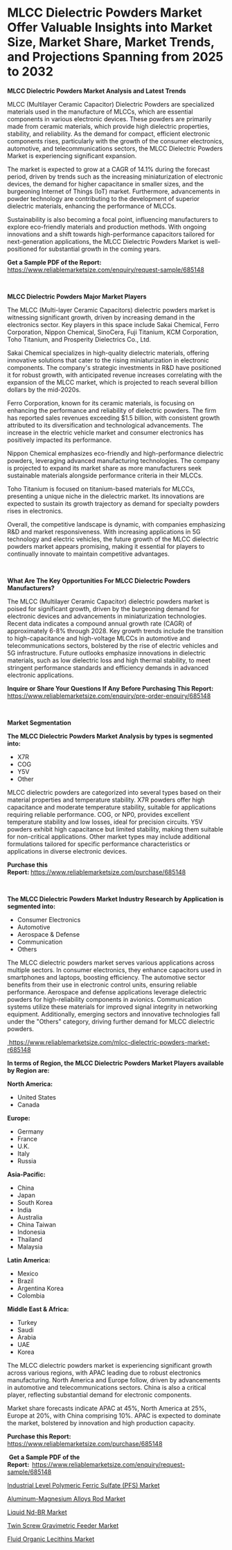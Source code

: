 <p><h1>MLCC Dielectric Powders Market Offer Valuable Insights into Market Size, Market Share, Market Trends, and Projections Spanning from 2025 to 2032</h1></p><p><strong>MLCC Dielectric Powders Market Analysis and Latest Trends</strong></p>
<p><p>MLCC (Multilayer Ceramic Capacitor) Dielectric Powders are specialized materials used in the manufacture of MLCCs, which are essential components in various electronic devices. These powders are primarily made from ceramic materials, which provide high dielectric properties, stability, and reliability. As the demand for compact, efficient electronic components rises, particularly with the growth of the consumer electronics, automotive, and telecommunications sectors, the MLCC Dielectric Powders Market is experiencing significant expansion.</p><p>The market is expected to grow at a CAGR of 14.1% during the forecast period, driven by trends such as the increasing miniaturization of electronic devices, the demand for higher capacitance in smaller sizes, and the burgeoning Internet of Things (IoT) market. Furthermore, advancements in powder technology are contributing to the development of superior dielectric materials, enhancing the performance of MLCCs.</p><p>Sustainability is also becoming a focal point, influencing manufacturers to explore eco-friendly materials and production methods. With ongoing innovations and a shift towards high-performance capacitors tailored for next-generation applications, the MLCC Dielectric Powders Market is well-positioned for substantial growth in the coming years.</p></p>
<p><strong>Get a Sample PDF of the Report:&nbsp;</strong> <a href="https://www.reliablemarketsize.com/enquiry/request-sample/685148?utm_campaign=1897&utm_medium=2&utm_source=Github&utm_content=ia&utm_term=08012025&utm_id=mlcc-dielectric-powders">https://www.reliablemarketsize.com/enquiry/request-sample/685148</a></p>
<p>&nbsp;</p>
<p><strong>MLCC Dielectric Powders Major Market Players</strong></p>
<p><p>The MLCC (Multi-layer Ceramic Capacitors) dielectric powders market is witnessing significant growth, driven by increasing demand in the electronics sector. Key players in this space include Sakai Chemical, Ferro Corporation, Nippon Chemical, SinoCera, Fuji Titanium, KCM Corporation, Toho Titanium, and Prosperity Dielectrics Co., Ltd.</p><p>Sakai Chemical specializes in high-quality dielectric materials, offering innovative solutions that cater to the rising miniaturization in electronic components. The company's strategic investments in R&D have positioned it for robust growth, with anticipated revenue increases correlating with the expansion of the MLCC market, which is projected to reach several billion dollars by the mid-2020s.</p><p>Ferro Corporation, known for its ceramic materials, is focusing on enhancing the performance and reliability of dielectric powders. The firm has reported sales revenues exceeding $1.5 billion, with consistent growth attributed to its diversification and technological advancements. The increase in the electric vehicle market and consumer electronics has positively impacted its performance.</p><p>Nippon Chemical emphasizes eco-friendly and high-performance dielectric powders, leveraging advanced manufacturing technologies. The company is projected to expand its market share as more manufacturers seek sustainable materials alongside performance criteria in their MLCCs.</p><p>Toho Titanium is focused on titanium-based materials for MLCCs, presenting a unique niche in the dielectric market. Its innovations are expected to sustain its growth trajectory as demand for specialty powders rises in electronics.</p><p>Overall, the competitive landscape is dynamic, with companies emphasizing R&D and market responsiveness. With increasing applications in 5G technology and electric vehicles, the future growth of the MLCC dielectric powders market appears promising, making it essential for players to continually innovate to maintain competitive advantages.</p></p>
<p>&nbsp;</p>
<p><strong>What Are The Key Opportunities For MLCC Dielectric Powders Manufacturers?</strong></p>
<p><p>The MLCC (Multilayer Ceramic Capacitor) dielectric powders market is poised for significant growth, driven by the burgeoning demand for electronic devices and advancements in miniaturization technologies. Recent data indicates a compound annual growth rate (CAGR) of approximately 6-8% through 2028. Key growth trends include the transition to high-capacitance and high-voltage MLCCs in automotive and telecommunications sectors, bolstered by the rise of electric vehicles and 5G infrastructure. Future outlooks emphasize innovations in dielectric materials, such as low dielectric loss and high thermal stability, to meet stringent performance standards and efficiency demands in advanced electronic applications.</p></p>
<p><strong>Inquire or Share Your Questions If Any Before Purchasing This Report:</strong> <a href="https://www.reliablemarketsize.com/enquiry/pre-order-enquiry/685148?utm_campaign=1897&utm_medium=2&utm_source=Github&utm_content=ia&utm_term=08012025&utm_id=mlcc-dielectric-powders">https://www.reliablemarketsize.com/enquiry/pre-order-enquiry/685148</a></p>
<p>&nbsp;</p>
<p><strong>Market Segmentation</strong></p>
<p><strong>The MLCC Dielectric Powders Market Analysis by types is segmented into:</strong></p>
<p><ul><li>X7R</li><li>COG</li><li>Y5V</li><li>Other</li></ul></p>
<p><p>MLCC dielectric powders are categorized into several types based on their material properties and temperature stability. X7R powders offer high capacitance and moderate temperature stability, suitable for applications requiring reliable performance. COG, or NP0, provides excellent temperature stability and low losses, ideal for precision circuits. Y5V powders exhibit high capacitance but limited stability, making them suitable for non-critical applications. Other market types may include additional formulations tailored for specific performance characteristics or applications in diverse electronic devices.</p></p>
<p><strong>Purchase this Report:&nbsp;</strong><a href="https://www.reliablemarketsize.com/purchase/685148?utm_campaign=1897&utm_medium=2&utm_source=Github&utm_content=ia&utm_term=08012025&utm_id=mlcc-dielectric-powders">https://www.reliablemarketsize.com/purchase/685148</a></p>
<p>&nbsp;</p>
<p><strong>The MLCC Dielectric Powders Market Industry Research by Application is segmented into:</strong></p>
<p><ul><li>Consumer Electronics</li><li>Automotive</li><li>Aerospace & Defense</li><li>Communication</li><li>Others</li></ul></p>
<p><p>The MLCC dielectric powders market serves various applications across multiple sectors. In consumer electronics, they enhance capacitors used in smartphones and laptops, boosting efficiency. The automotive sector benefits from their use in electronic control units, ensuring reliable performance. Aerospace and defense applications leverage dielectric powders for high-reliability components in avionics. Communication systems utilize these materials for improved signal integrity in networking equipment. Additionally, emerging sectors and innovative technologies fall under the "Others" category, driving further demand for MLCC dielectric powders.</p></p>
<p><a href="https://www.reliablemarketsize.com/mlcc-dielectric-powders-market-r685148?utm_campaign=1897&utm_medium=2&utm_source=Github&utm_content=ia&utm_term=08012025&utm_id=mlcc-dielectric-powders">&nbsp;https://www.reliablemarketsize.com/mlcc-dielectric-powders-market-r685148</a></p>
<p><strong>In terms of Region, the MLCC Dielectric Powders Market Players available by Region are:</strong></p>
<p>
    <p> <strong> North America: </strong>
        <ul>
            <li>United States</li>
            <li>Canada</li>
        </ul>
        </p> 
    <p> <strong> Europe: </strong>
        <ul>
            <li>Germany</li>
            <li>France</li>
            <li>U.K.</li>
            <li>Italy</li>
            <li>Russia</li>
        </ul>
        </p> 
    <p> <strong> Asia-Pacific: </strong>
        <ul>
            <li>China</li>
            <li>Japan</li>
            <li>South Korea</li>
            <li>India</li>
            <li>Australia</li>
            <li>China Taiwan</li>
            <li>Indonesia</li>
            <li>Thailand</li>
            <li>Malaysia</li>
        </ul>
        </p> 
    <p> <strong> Latin America: </strong>
        <ul>
            <li>Mexico</li>
            <li>Brazil</li>
            <li>Argentina Korea</li>
            <li>Colombia</li>
        </ul>
        </p> 
    <p> <strong> Middle East & Africa: </strong>
        <ul>
            <li>Turkey</li>
            <li>Saudi</li>
            <li>Arabia</li>
            <li>UAE</li>
            <li>Korea</li>
        </ul>
    </p>
    </p>
<p><p>The MLCC dielectric powders market is experiencing significant growth across various regions, with APAC leading due to robust electronics manufacturing. North America and Europe follow, driven by advancements in automotive and telecommunications sectors. China is also a critical player, reflecting substantial demand for electronic components. </p><p>Market share forecasts indicate APAC at 45%, North America at 25%, Europe at 20%, with China comprising 10%. APAC is expected to dominate the market, bolstered by innovation and high production capacity.</p></p>
<p><strong>Purchase this Report: </strong><a href="https://www.reliablemarketsize.com/purchase/685148?utm_campaign=1897&utm_medium=2&utm_source=Github&utm_content=ia&utm_term=08012025&utm_id=mlcc-dielectric-powders">https://www.reliablemarketsize.com/purchase/685148</a></p>
<p>&nbsp;<strong>Get a Sample PDF of the Report:&nbsp;&nbsp;</strong><a href="https://www.reliablemarketsize.com/enquiry/request-sample/685148?utm_campaign=1897&utm_medium=2&utm_source=Github&utm_content=ia&utm_term=08012025&utm_id=mlcc-dielectric-powders">https://www.reliablemarketsize.com/enquiry/request-sample/685148</a></p>
<p><strong></strong></p>
<p><p><a href="https://www.linkedin.com/pulse/industrial-level-polymeric-ferric-sulfate-pfs-market-expected-grow-134-k6htc?utm_campaign=1897&utm_medium=2&utm_source=Github&utm_content=ia&utm_term=08012025&utm_id=mlcc-dielectric-powders">Industrial Level Polymeric Ferric Sulfate (PFS) Market</a></p><p><a href="https://www.linkedin.com/pulse/data-global-aluminum-magnesium-alloys-rod-markets-share-size-growth-opportunity-1dq9e?utm_campaign=1897&utm_medium=2&utm_source=Github&utm_content=ia&utm_term=08012025&utm_id=mlcc-dielectric-powders">Aluminum-Magnesium Alloys Rod Market</a></p><p><a href="https://www.linkedin.com/pulse/global-liquid-nd-br-market-trends-forecasts-strategic-analysis-2025--7xlre?utm_campaign=1897&utm_medium=2&utm_source=Github&utm_content=ia&utm_term=08012025&utm_id=mlcc-dielectric-powders">Liquid Nd-BR Market</a></p><p><a href="https://www.linkedin.com/pulse/in-depth-analysis-twin-screw-gravimetric-feeder-market-size-share-forecast-lrdwc?utm_campaign=1897&utm_medium=2&utm_source=Github&utm_content=ia&utm_term=08012025&utm_id=mlcc-dielectric-powders">Twin Screw Gravimetric Feeder Market</a></p><p><a href="https://www.linkedin.com/pulse/fluid-organic-lecithins-market-size-revenue-analysis-cagr-76-from-2025-h5mee?utm_campaign=1897&utm_medium=2&utm_source=Github&utm_content=ia&utm_term=08012025&utm_id=mlcc-dielectric-powders">Fluid Organic Lecithins Market</a></p></p>